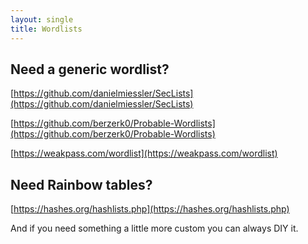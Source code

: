 ```yaml
---
layout: single
title: Wordlists
---
```


## Need a generic wordlist?

[https://github.com/danielmiessler/SecLists](https://github.com/danielmiessler/SecLists)

[https://github.com/berzerk0/Probable-Wordlists](https://github.com/berzerk0/Probable-Wordlists)

[https://weakpass.com/wordlist](https://weakpass.com/wordlist)


## Need Rainbow tables?
[https://hashes.org/hashlists.php](https://hashes.org/hashlists.php)


And if you need something a little more custom you can always DIY it.